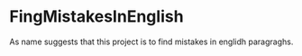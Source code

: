 # FingMistakesInEnglish
As name suggests that this project is to find mistakes in englidh paragraghs.
